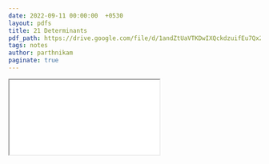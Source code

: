 ```yaml
---
date: 2022-09-11 00:00:00  +0530
layout: pdfs
title: 21 Determinants
pdf_path: https://drive.google.com/file/d/1andZtUaVTKDwIXQckdzuifEu7Qx2N0-B/preview?usp=sharing
tags: notes
author: parthnikam
paginate: true
---
```


<iframe class="embed-pdf" src="{{ page.pdf_path }}#toolbar=0" seamless="seamless" scrolling="no" style="overflow:hidden"></iframe>
